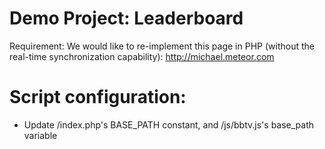 Demo Project: Leaderboard
===================================

Requirement: We would like to re-implement this page in PHP (without the real-time synchronization capability): http://michael.meteor.com 


Script configuration:
=====

* Update /index.php's BASE_PATH constant, and /js/bbtv.js's base_path variable

